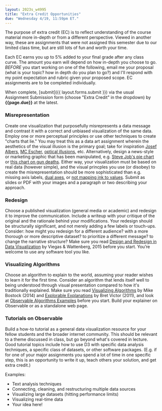 ```yaml
---
layout: 2023s_w4995
title: "Extra Credit Opportunities"
due: "Wednesday 4/19, 11:59pm ET."
---
```


The purpose of extra credit (EC) is to reflect understanding of the course material more in-depth or from a different perspective. Viewed in another way, these are assignments that were not assigned this semester due to our limited class time, but are still lots of fun and worth your time.

Each EC earns you up to 5% added to your final grade after any class curve. The amount you earn will depend on how in-depth you choose to go. *BEFORE* you start working on one of the following, email me your proposal (what is your topic? how in depth do you plan to go?) and I'll respond with my point expectation and rubric given your proposed scope. EC assignments are to be completed individually.

When complete, [submit]({{ layout.forms.submit }}) via the usual Assignment Submission form (choose "Extra Credit" in the dropdown) by **{{page.due}}** at the latest.

### Misrepresentation
Create one visualization that purposefully misrepresents a data message and contrast it with a correct and unbiased visualization of the same data. Employ one or more perceptual principles or use other techniques to create "charts that lie." You may treat this as a data art assignment wherein the aesthetics of the visual illusion is the primary goal; take for inspiration [Josef Albers](https://acpress.amherst.edu/books/intersectingcolors/chapter/josef-albers-and-the-science-of-seeing/), [MC Escher](https://www.youtube.com/watch?v=Ty1twivydVA), [optical illusions](https://en.wikipedia.org/wiki/Optical_illusion), etc. Alternatively, design a news-style or marketing graphic that has been manipulated, e.g. [Steve Job's pie chart](https://docs.google.com/presentation/d/1hsCzdE5F5RTOT8HEsHd34xBkrDXhNX_RsaMXHAHjjKQ/edit#slide=id.g508582c814_0_346) or [this chart on gun deaths](https://www.livescience.com/45083-misleading-gun-death-chart.html). Either way, your visualization must be based on real data (however simple), and the visual princples you use (or disobey) to create the misrepresentation should be more sophisticated than e.g. missing axis labels, [dual axes](https://www.washingtonpost.com/resizer/NeXfD4yF50x3U2UPXtcbLNYB78o=/arc-anglerfish-washpost-prod-washpost/public/LWPXZOFVXBDGPNGIUQGCNVFDMA.png), or [not mapping ink to values](https://docs.google.com/presentation/d/1hsCzdE5F5RTOT8HEsHd34xBkrDXhNX_RsaMXHAHjjKQ/edit#slide=id.gbecdbfaef3_0_217).  Submit as slides or PDF with your images and a paragraph or two describing your approach.

### Redesign
Choose a published visualization (general media or academic) and redesign it to improve the communication. Include a writeup with your critique of the original and the rationale behind your modifications. Your redesign should be structurally significant, and not merely adding a few labels or touch-ups. Consider: how might you redesign for a different audience? with a more thorough or more descriptive dataset? to prioritize a different message? to change the narrative structure? Make sure you read [Design and Redesign in Data Visualization](https://medium.com/@hint_fm/design-and-redesign-4ab77206cf9#.mha4ohu1t) by Viegas & Wattenberg, 2015 before you start. You’re welcome to use any software tool you like.

### Visualizing Algorithms
Choose an algorithm to explain to the world, assuming your reader wishes to learn it for the first time. Consider an algorithm that lends itself well to being understood through visual presentation compared to how it's traditionally explained. Make sure you read [Visualizing Algorithms](https://bost.ocks.org/mike/algorithms/) by Mike Bostock (2014) and [Explorable Explanations](http://worrydream.com/ExplorableExplanations/) by Bret Victor (2011), and look at [Observable Algorithms Examples](https://beta.observablehq.com/collection/@observablehq/algorithms) before you start. Build your explainer on Observable or as a standalone web page.

### Tutorials on Observable
Build a how-to tutorial as a general data visualization resource for your fellow students and the broader internet community. This should be relevant to a theme discussed in class, but go beyond what's covered in lecture. Good tutorial topics include how to use D3 with specific data analysis techniques, a specific class of datasets, or other software packages. (E.g. if for one of your major assignments you spend a lot of time in one specific step, this is an opportunity to write it up, teach others your solution, and get extra credit.)

Examples:
- Text analysis techniques
- Connecting, cleaning, and restructuring multiple data sources
- Visualizing large datasets (hitting performance limits)
- Visualizing real-time data
- Your idea here!
